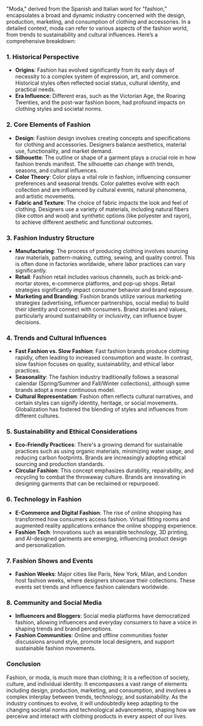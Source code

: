 "Moda," derived from the Spanish and Italian word for "fashion," encapsulates a broad and dynamic industry concerned with the design, production, marketing, and consumption of clothing and accessories. In a detailed context, moda can refer to various aspects of the fashion world, from trends to sustainability and cultural influences. Here’s a comprehensive breakdown:

### 1. **Historical Perspective**
   - **Origins**: Fashion has evolved significantly from its early days of necessity to a complex system of expression, art, and commerce. Historical styles often reflected social status, cultural identity, and practical needs.
   - **Era Influence**: Different eras, such as the Victorian Age, the Roaring Twenties, and the post-war fashion boom, had profound impacts on clothing styles and societal norms.

### 2. **Core Elements of Fashion**
   - **Design**: Fashion design involves creating concepts and specifications for clothing and accessories. Designers balance aesthetics, material use, functionality, and market demand.
   - **Silhouette**: The outline or shape of a garment plays a crucial role in how fashion trends manifest. The silhouette can change with trends, seasons, and cultural influences.
   - **Color Theory**: Color plays a vital role in fashion, influencing consumer preferences and seasonal trends. Color palettes evolve with each collection and are influenced by cultural events, natural phenomena, and artistic movements.
   - **Fabric and Texture**: The choice of fabric impacts the look and feel of clothing. Designers use a variety of materials, including natural fibers (like cotton and wool) and synthetic options (like polyester and rayon), to achieve different aesthetic and functional outcomes.

### 3. **Fashion Industry Structure**
   - **Manufacturing**: The process of producing clothing involves sourcing raw materials, pattern-making, cutting, sewing, and quality control. This is often done in factories worldwide, where labor practices can vary significantly.
   - **Retail**: Fashion retail includes various channels, such as brick-and-mortar stores, e-commerce platforms, and pop-up shops. Retail strategies significantly impact consumer behavior and brand exposure.
   - **Marketing and Branding**: Fashion brands utilize various marketing strategies (advertising, influencer partnerships, social media) to build their identity and connect with consumers. Brand stories and values, particularly around sustainability or inclusivity, can influence buyer decisions.

### 4. **Trends and Cultural Influences**
   - **Fast Fashion vs. Slow Fashion**: Fast fashion brands produce clothing rapidly, often leading to increased consumption and waste. In contrast, slow fashion focuses on quality, sustainability, and ethical labor practices.
   - **Seasonality**: The fashion industry traditionally follows a seasonal calendar (Spring/Summer and Fall/Winter collections), although some brands adopt a more continuous model.
   - **Cultural Representation**: Fashion often reflects cultural narratives, and certain styles can signify identity, heritage, or social movements. Globalization has fostered the blending of styles and influences from different cultures.

### 5. **Sustainability and Ethical Considerations**
   - **Eco-Friendly Practices**: There's a growing demand for sustainable practices such as using organic materials, minimizing water usage, and reducing carbon footprints. Brands are increasingly adopting ethical sourcing and production standards.
   - **Circular Fashion**: This concept emphasizes durability, repairability, and recycling to combat the throwaway culture. Brands are innovating in designing garments that can be reclaimed or repurposed.

### 6. **Technology in Fashion**
   - **E-Commerce and Digital Fashion**: The rise of online shopping has transformed how consumers access fashion. Virtual fitting rooms and augmented reality applications enhance the online shopping experience.
   - **Fashion Tech**: Innovations such as wearable technology, 3D printing, and AI-designed garments are emerging, influencing product design and personalization.

### 7. **Fashion Shows and Events**
   - **Fashion Weeks**: Major cities like Paris, New York, Milan, and London host fashion weeks, where designers showcase their collections. These events set trends and influence fashion calendars worldwide.

### 8. **Community and Social Media**
   - **Influencers and Bloggers**: Social media platforms have democratized fashion, allowing influencers and everyday consumers to have a voice in shaping trends and brand perceptions.
   - **Fashion Communities**: Online and offline communities foster discussions around style, promote local designers, and support sustainable fashion movements.

### Conclusion
Fashion, or moda, is much more than clothing; it is a reflection of society, culture, and individual identity. It encompasses a vast range of elements including design, production, marketing, and consumption, and involves a complex interplay between trends, technology, and sustainability. As the industry continues to evolve, it will undoubtedly keep adapting to the changing societal norms and technological advancements, shaping how we perceive and interact with clothing products in every aspect of our lives.